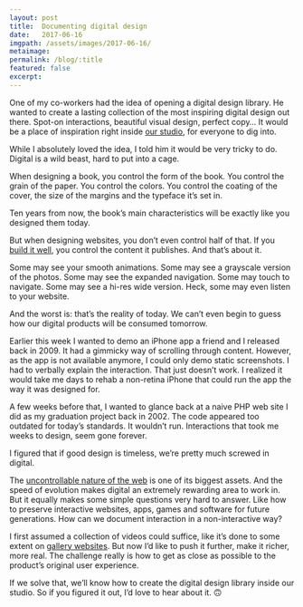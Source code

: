 ```yaml
---
layout: post
title:  Documenting digital design
date:   2017-06-16
imgpath: /assets/images/2017-06-16/
metaimage:
permalink: /blog/:title
featured: false
excerpt:
---
```


One of my co-workers had the idea of opening a digital design library. He wanted to create a lasting collection of the most inspiring digital design out there. Spot-on interactions, beautiful visual design, perfect copy… It would be a place of inspiration right inside [our studio](https://basedesign.com), for everyone to dig into.

While I absolutely loved the idea, I told him it would be very tricky to do. Digital is a wild beast, hard to put into a cage. 

When designing a book, you control the form of the book. You control the grain of the paper. You control the colors. You control the coating of the cover, the size of the margins and the typeface it’s set in.

Ten years from now, the book’s main characteristics will be exactly like you designed them today.

But when designing websites, you don’t even control half of that. If you [build it well](https://en.wikipedia.org/wiki/Progressive_enhancement), you control the content it publishes. And that’s about it.

Some may see your smooth animations. Some may see a grayscale version of the photos. Some may see the expanded navigation. Some may touch to navigate. Some may see a hi-res wide version. Heck, some may even listen to your website.

And the worst is: that’s the reality of today. We can’t even begin to guess how our digital products will be consumed tomorrow.

Earlier this week I wanted to demo an iPhone app a friend and I released back in 2009. It had a gimmicky way of scrolling through content. However, as the app is not available anymore, I could only demo static screenshots. I had to verbally explain the interaction. That just doesn’t work. I realized it would take me days to rehab a non-retina iPhone that could run the app the way it was designed for.

A few weeks before that, I wanted to glance back at a naive PHP web site I did as my graduation project back in 2002. The code appeared too outdated for today’s standards. It wouldn’t run. Interactions that took me weeks to design, seem gone forever.

I figured that if good design is timeless, we’re pretty much screwed in digital.

The [uncontrollable nature of the web](https://alistapart.com/article/dao) is one of its biggest assets. And the speed of evolution makes digital an extremely rewarding area to work in. But it equally makes some simple questions very hard to answer. Like how to preserve interactive websites, apps, games and software for future generations. How can we document interaction in a non-interactive way?

I first assumed a collection of videos could suffice, like it’s done to some extent on [gallery websites](http://littlebigdetail.com). But now I’d like to push it further, make it richer, more real. The challenge really is how to get as close as possible to the product’s original user experience.

If we solve that, we’ll know how to create the digital design library inside our studio. So if you figured it out, I’d love to hear about it. 🙃
